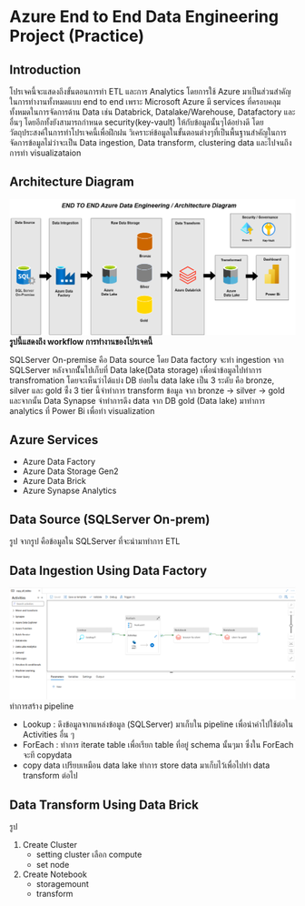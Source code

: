 # Azure End to End Data Engineering Project (Practice)

## Introduction
โปรเจคนี้จะแสดงถึงขั้นตอนการทำ ETL และการ Analytics โดยการใช้ Azure มาเป็นส่วนสำคัญในการทำงานทั้งหมดแบบ end to end เพราะ Microsoft Azure มี services ที่ครอบคลุมทั้งหมดในการจัดการด้าน Data  เช่น Databrick, Datalake/Warehouse, Datafactory และอื่นๆ โดยอีกทั้งยังสามารถกำหนด security(key-vault) ให้กับข้อมูลนั้นๆได้อย่างดี โดยวัตถุประสงค์ในการทำโปรเจคนี้เพื่อฝึกฝน วิเคราะห์ข้อมูลในขั้นตอนต่างๆที่เป็นพื้นฐานสำคัญในการจัดการข้อมูลไม่ว่าจะเป็น Data ingestion, Data transform, clustering data และไปจนถึงการทำ visualizataion

## Architecture Diagram
![image alt](https://github.com/BiggtuuWantData/end2end-Azure-data-engineering/blob/main/data%20factory/workflow%20architecture.png)
**รูปนี้แสดงถึง workflow การทำงานของโปรเจคนี้**

SQLServer On-premise คือ Data source โดย Data factory จะทำ ingestion จาก SQLServer หลังจากนัั้นไปเก็บที่ Data lake(Data storage) เพื่อนำข้อมูลไปทำการ transfromation โดยจะเห็นว่าได้แบ่ง DB ย่อยใน data lake เป็น 3 ระดับ คือ bronze, silver และ gold ซึ่่ง 3 tier นี้จำทำการ transform ข้อมูล จาก bronze -> silver -> gold และจากนั้น Data Synapse จำทำการดึง data จาก DB gold (Data lake) มาทำการ analytics ที่ Power Bi เพื่อทำ visualization
## Azure Services
- Azure Data Factory
- Azure Data Storage Gen2
- Azure Data Brick
- Azure Synapse Analytics
## Data Source (SQLServer On-prem)
รูป
จากรูป คือข้อมูลใน SQLServer ที่จะนำมาทำการ ETL 
## Data Ingestion Using Data Factory
![image alt](https://github.com/BiggtuuWantData/end2end-Azure-data-engineering/blob/main/data%20factory/workflow%20datafactory.png)
ทำการสร้าง pipeline
- Lookup : ดึงข้อมูลจากแหล่งข้อมูล (SQLServer) มาเก็บใน pipeline เพื่อนำค่าไปใช้ต่อใน Activities อื่น ๆ
- ForEach : ทำการ iterate table เพื่อเรียก table ที่อยู๋ schema นั้นๆมา ซึ่งใน ForEach จะที copydata
- copy data เปรียบเหมือน data lake ทำการ store data มาเก็บไว้เพื่อไปทำ data transform ต่อไป
## Data Transform Using Data Brick
รูป
1. Create Cluster
   - setting cluster เลือก compute
   - set node
2. Create Notebook
   - storagemount
   - transform


